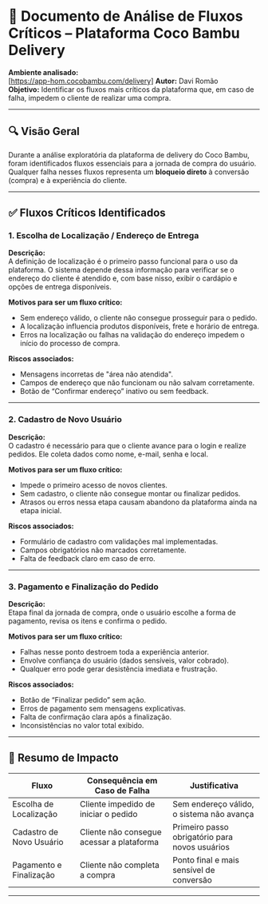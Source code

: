 
# 📄 Documento de Análise de Fluxos Críticos – Plataforma Coco Bambu Delivery

**Ambiente analisado:**  
[https://app-hom.cocobambu.com/delivery]
**Autor:** Davi Romão  
**Objetivo:** Identificar os fluxos mais críticos da plataforma que, em caso de falha, impedem o cliente de realizar uma compra.

---

## 🔍 Visão Geral

Durante a análise exploratória da plataforma de delivery do Coco Bambu, foram identificados fluxos essenciais para a jornada de compra do usuário. Qualquer falha nesses fluxos representa um **bloqueio direto** à conversão (compra) e à experiência do cliente.

---

## ✅ Fluxos Críticos Identificados

### 1. Escolha de Localização / Endereço de Entrega

**Descrição:**  
A definição de localização é o primeiro passo funcional para o uso da plataforma. O sistema depende dessa informação para verificar se o endereço do cliente é atendido e, com base nisso, exibir o cardápio e opções de entrega disponíveis.

**Motivos para ser um fluxo crítico:**

- Sem endereço válido, o cliente não consegue prosseguir para o pedido.
- A localização influencia produtos disponíveis, frete e horário de entrega.
- Erros na localização ou falhas na validação do endereço impedem o início do processo de compra.

**Riscos associados:**

- Mensagens incorretas de "área não atendida".
- Campos de endereço que não funcionam ou não salvam corretamente.
- Botão de “Confirmar endereço” inativo ou sem feedback.

---

### 2. Cadastro de Novo Usuário

**Descrição:**  
O cadastro é necessário para que o cliente avance para o login e realize pedidos. Ele coleta dados como nome, e-mail, senha e local.

**Motivos para ser um fluxo crítico:**

- Impede o primeiro acesso de novos clientes.
- Sem cadastro, o cliente não consegue montar ou finalizar pedidos.
- Atrasos ou erros nessa etapa causam abandono da plataforma ainda na etapa inicial.

**Riscos associados:**

- Formulário de cadastro com validações mal implementadas.
- Campos obrigatórios não marcados corretamente.
- Falta de feedback claro em caso de erro.

---

### 3. Pagamento e Finalização do Pedido

**Descrição:**  
Etapa final da jornada de compra, onde o usuário escolhe a forma de pagamento, revisa os itens e confirma o pedido.

**Motivos para ser um fluxo crítico:**

- Falhas nesse ponto destroem toda a experiência anterior.
- Envolve confiança do usuário (dados sensíveis, valor cobrado).
- Qualquer erro pode gerar desistência imediata e frustração.

**Riscos associados:**

- Botão de “Finalizar pedido” sem ação.
- Erros de pagamento sem mensagens explicativas.
- Falta de confirmação clara após a finalização.
- Inconsistências no valor total exibido.

---

## 🧠 Resumo de Impacto

| Fluxo                          | Consequência em Caso de Falha              | Justificativa                                  |
|-------------------------------|--------------------------------------------|------------------------------------------------|
| Escolha de Localização        | Cliente impedido de iniciar o pedido       | Sem endereço válido, o sistema não avança      |
| Cadastro de Novo Usuário      | Cliente não consegue acessar a plataforma  | Primeiro passo obrigatório para novos usuários |
| Pagamento e Finalização       | Cliente não completa a compra              | Ponto final e mais sensível de conversão       |

---
